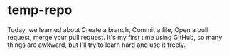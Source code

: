 # temp-repo
####
Today, we learned about Create a branch, Commit a file, Open a pull request, merge your pull request. 
It's my first time using GitHub, so many things are awkward, but I'll try to learn hard and use it freely.
